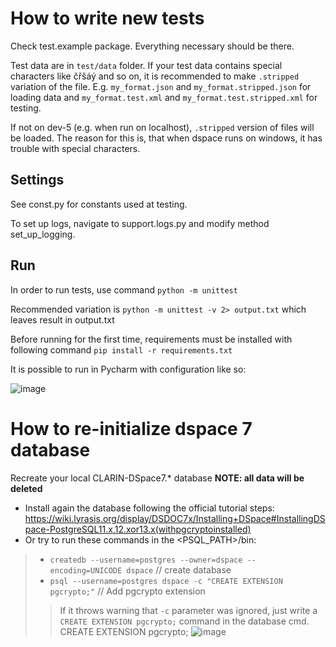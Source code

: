 # How to write new tests
Check test.example package. Everything necessary should be there.

Test data are in `test/data` folder.
If your test data contains special characters like čřšáý and so on, it is recommended
to make `.stripped` variation of the file. 
E.g. `my_format.json` and `my_format.stripped.json` for loading data
and `my_format.test.xml` and `my_format.test.stripped.xml` for testing.

If not on dev-5 (e.g. when run on localhost), `.stripped` version of files will be loaded.
The reason for this is, that when dspace runs on windows, it has trouble with special characters.


## Settings
See const.py for constants used at testing.

To set up logs, navigate to support.logs.py and modify method set_up_logging.

## Run

In order to run tests, use command
`python -m unittest`

Recommended variation is
`python -m unittest -v 2> output.txt`
which leaves result in output.txt

Before running for the first time, requirements must be installed with following command
`pip install -r requirements.txt`

It is possible to run in Pycharm with configuration like so:

![image](https://user-images.githubusercontent.com/88670521/186934112-d0f828fd-a809-4ed8-bbfd-4457b734d8fd.png)


# How to re-initialize dspace 7 database

Recreate your local CLARIN-DSpace7.* database **NOTE: all data will be deleted**

- Install again the database following the official tutorial steps: https://wiki.lyrasis.org/display/DSDOC7x/Installing+DSpace#InstallingDSpace-PostgreSQL11.x,12.xor13.x(withpgcryptoinstalled)
- Or try to run these commands in the <PSQL_PATH>/bin:
> - `createdb --username=postgres --owner=dspace --encoding=UNICODE dspace` // create database
> - `psql --username=postgres dspace -c "CREATE EXTENSION pgcrypto;"` // Add pgcrypto extension
> > If it throws warning that `-c` parameter was ignored, just write a `CREATE EXTENSION pgcrypto;` command in the database cmd.
> > CREATE EXTENSION pgcrypto;
![image](https://user-images.githubusercontent.com/90026355/228528044-f6ad178c-f525-4b15-b6cc-03d8d94c8ccc.png)
